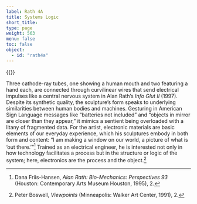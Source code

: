 ```yaml
---
label: Rath 4A
title: Systems Logic
short_title:
type: page
weight: 563
menu: false
toc: false
object:
  - id: "rath4a"
---
```

{{<q-figure id="rath4a" >}}

Three cathode-ray tubes, one showing a human mouth and two featuring a hand each, are connected through curvilinear wires that send electrical impulses like a central nervous system in Alan Rath’s *Info Glut II* (1997). Despite its synthetic quality, the sculpture’s form speaks to underlying similarities between human bodies and machines. Gesturing in American Sign Language messages like “batteries not included” and “objects in mirror are closer than they appear,” it mimics a sentient being overloaded with a litany of fragmented data. For the artist, electronic materials are basic elements of our everyday experience, which his sculptures embody in both form and content: “I am making a window on our world, a picture of what is ‘out there.’”[^1] Trained as an electrical engineer, he is interested not only in how technology facilitates a process but in the structure or logic of the system; here, electronics are the process and the object.[^2]

[^1]: Dana Friis-Hansen, *Alan Rath: Bio-Mechanics: Perspectives 93* (Houston: Contemporary Arts Museum Houston, 1995), 2.

[^2]: Peter Boswell, *Viewpoints* (Minneapolis: Walker Art Center, 1991), 2.
